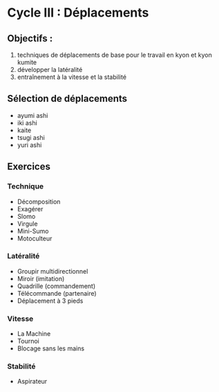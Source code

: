 # Cycle III : Déplacements

## Objectifs :
1. techniques de déplacements de base pour le travail en kyon et kyon kumite
2. développer la latéralité
3. entraînement à la vitesse et la stabilité

## Sélection de déplacements
- ayumi ashi
- iki ashi
- kaite
- tsugi ashi
- yuri ashi

## Exercices
### Technique
- Décomposition
- Exagérer
- Slomo
- Virgule
- Mini-Sumo
- Motoculteur

### Latéralité
- Groupir multidirectionnel
- Miroir (imitation)
- Quadrille (commandement)
- Télécommande (partenaire)
- Déplacement à 3 pieds

### Vitesse
- La Machine
- Tournoi
- Blocage sans les mains

### Stabilité
- Aspirateur

```{tableofcontents}
```